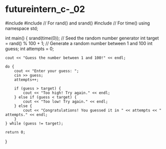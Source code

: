 # futureintern_c-_02
#include <iostream>
#include <cstdlib> // For rand() and srand()
#include <ctime>   // For time()
using namespace std;

int main() {
    srand(time(0)); // Seed the random number generator
    int target = rand() % 100 + 1; // Generate a random number between 1 and 100
    int guess;
    int attempts = 0;

    cout << "Guess the number between 1 and 100!" << endl;

    do {
        cout << "Enter your guess: ";
        cin >> guess;
        attempts++;

        if (guess > target) {
            cout << "Too high! Try again." << endl;
        } else if (guess < target) {
            cout << "Too low! Try again." << endl;
        } else {
            cout << "Congratulations! You guessed it in " << attempts << " attempts." << endl;
        }
    } while (guess != target);

    return 0;
}
